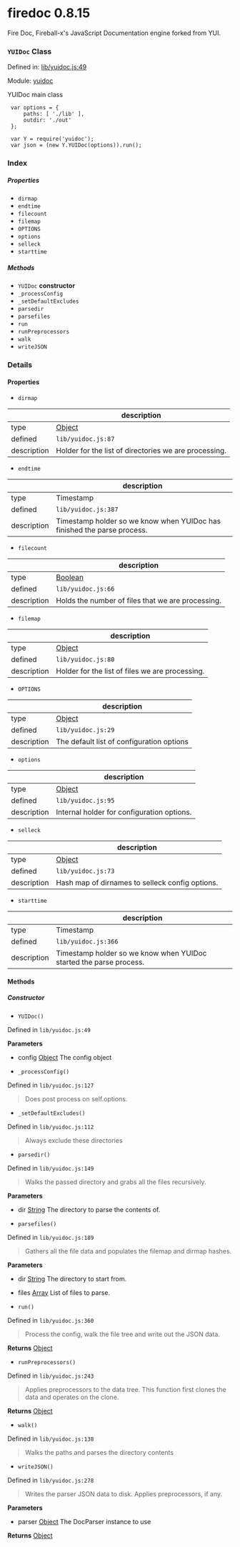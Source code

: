 
# firedoc 0.8.15

Fire Doc, Fireball-x&#x27;s JavaScript Documentation engine forked from YUI.

### `YUIDoc` Class


Defined in: [lib/yuidoc.js:49](../files/lib/yuidoc.js.js)

Module: [yuidoc](../modules/yuidoc.md)




YUIDoc main class

     var options = {
         paths: [ './lib' ],
         outdir: './out'
     };

     var Y = require('yuidoc');
     var json = (new Y.YUIDoc(options)).run();

### Index

##### Properties

  - `dirmap`
  - `endtime`
  - `filecount`
  - `filemap`
  - `OPTIONS`
  - `options`
  - `selleck`
  - `starttime`



##### Methods

  - `YUIDoc` **constructor**
  - `_processConfig`
  - `_setDefaultExcludes`
  - `parsedir`
  - `parsefiles`
  - `run`
  - `runPreprocessors`
  - `walk`
  - `writeJSON`





### Details


#### Properties



- `dirmap`

|      | description |
|------|-------------|
| type | <a href="https://developer.mozilla.org/en/JavaScript/Reference/Global_Objects/Object" class="crosslink external" target="_blank">Object</a> |
| defined | `lib/yuidoc.js:87` |
| description | Holder for the list of directories we are processing. |




- `endtime`

|      | description |
|------|-------------|
| type | Timestamp |
| defined | `lib/yuidoc.js:387` |
| description | Timestamp holder so we know when YUIDoc has finished the parse process. |




- `filecount`

|      | description |
|------|-------------|
| type | <a href="https://developer.mozilla.org/en/JavaScript/Reference/Global_Objects/Boolean" class="crosslink external" target="_blank">Boolean</a> |
| defined | `lib/yuidoc.js:66` |
| description | Holds the number of files that we are processing. |




- `filemap`

|      | description |
|------|-------------|
| type | <a href="https://developer.mozilla.org/en/JavaScript/Reference/Global_Objects/Object" class="crosslink external" target="_blank">Object</a> |
| defined | `lib/yuidoc.js:80` |
| description | Holder for the list of files we are processing. |




- `OPTIONS`

|      | description |
|------|-------------|
| type | <a href="https://developer.mozilla.org/en/JavaScript/Reference/Global_Objects/Object" class="crosslink external" target="_blank">Object</a> |
| defined | `lib/yuidoc.js:29` |
| description | The default list of configuration options |




- `options`

|      | description |
|------|-------------|
| type | <a href="https://developer.mozilla.org/en/JavaScript/Reference/Global_Objects/Object" class="crosslink external" target="_blank">Object</a> |
| defined | `lib/yuidoc.js:95` |
| description | Internal holder for configuration options. |




- `selleck`

|      | description |
|------|-------------|
| type | <a href="https://developer.mozilla.org/en/JavaScript/Reference/Global_Objects/Object" class="crosslink external" target="_blank">Object</a> |
| defined | `lib/yuidoc.js:73` |
| description | Hash map of dirnames to selleck config options. |




- `starttime`

|      | description |
|------|-------------|
| type | Timestamp |
| defined | `lib/yuidoc.js:366` |
| description | Timestamp holder so we know when YUIDoc started the parse process. |






<!-- Method Block -->
#### Methods

##### Constructor

- `YUIDoc()`

Defined in `lib/yuidoc.js:49`



> 

**Parameters**
- config <a href="https://developer.mozilla.org/en/JavaScript/Reference/Global_Objects/Object" class="crosslink external" target="_blank">Object</a> The config object



- `_processConfig()`

Defined in `lib/yuidoc.js:127`



> Does post process on self.options.




- `_setDefaultExcludes()`

Defined in `lib/yuidoc.js:112`



> Always exclude these directories




- `parsedir()`

Defined in `lib/yuidoc.js:149`



> Walks the passed directory and grabs all the files recursively.

**Parameters**
- dir <a href="https://developer.mozilla.org/en/JavaScript/Reference/Global_Objects/String" class="crosslink external" target="_blank">String</a> The directory to parse the contents of.



- `parsefiles()`

Defined in `lib/yuidoc.js:189`



> Gathers all the file data and populates the filemap and dirmap hashes.

**Parameters**
- dir <a href="https://developer.mozilla.org/en/JavaScript/Reference/Global_Objects/String" class="crosslink external" target="_blank">String</a> The directory to start from.
- files <a href="https://developer.mozilla.org/en/JavaScript/Reference/Global_Objects/Array" class="crosslink external" target="_blank">Array</a> List of files to parse.



- `run()`

Defined in `lib/yuidoc.js:360`



> Process the config, walk the file tree and write out the JSON data.


**Returns**
<a href="https://developer.mozilla.org/en/JavaScript/Reference/Global_Objects/Object" class="crosslink external" target="_blank">Object</a> 


- `runPreprocessors()`

Defined in `lib/yuidoc.js:243`



> Applies preprocessors to the data tree. 
This function first clones the data and operates on the clone.


**Returns**
<a href="https://developer.mozilla.org/en/JavaScript/Reference/Global_Objects/Object" class="crosslink external" target="_blank">Object</a> 


- `walk()`

Defined in `lib/yuidoc.js:138`



> Walks the paths and parses the directory contents




- `writeJSON()`

Defined in `lib/yuidoc.js:278`



> Writes the parser JSON data to disk.
Applies preprocessors, if any.

**Parameters**
- parser <a href="https://developer.mozilla.org/en/JavaScript/Reference/Global_Objects/Object" class="crosslink external" target="_blank">Object</a> The DocParser instance to use

**Returns**
<a href="https://developer.mozilla.org/en/JavaScript/Reference/Global_Objects/Object" class="crosslink external" target="_blank">Object</a> 



